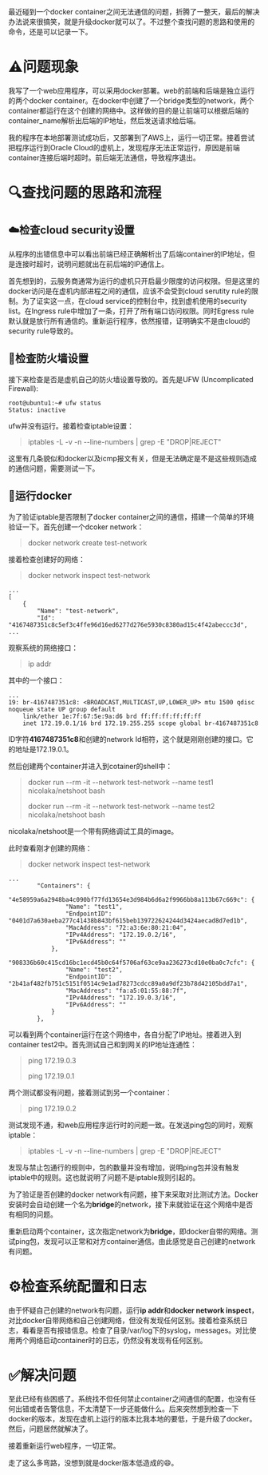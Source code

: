 最近碰到一个docker container之间无法通信的问题，折腾了一整天，最后的解决办法说来很搞笑，就是升级docker就可以了。不过整个查找问题的思路和使用的命令，还是可以记录一下。

# ⚠️问题现象

我写了一个web应用程序，可以采用docker部署。web的前端和后端是独立运行的两个docker container。在docker中创建了一个bridge类型的network，两个container都运行在这个创建的网络中。这样做的目的是让前端可以根据后端的container_name解析出后端的IP地址，然后发送请求给后端。

我的程序在本地部署测试成功后，又部署到了AWS上，运行一切正常。接着尝试把程序运行到Oracle Cloud的虚机上，发现程序无法正常运行，原因是前端container连接后端时超时。前后端无法通信，导致程序退出。

# 🔍查找问题的思路和流程

## ☁️检查cloud security设置

从程序的出错信息中可以看出前端已经正确解析出了后端container的IP地址，但是连接时超时，说明问题就出在前后端的IP通信上。

首先想到的，云服务商通常为运行的虚机只开启最少限度的访问权限。但是这里的docker访问是在虚机内部进程之间的通信，应该不会受到cloud serutity rule的限制。为了证实这一点，在cloud service的控制台中，找到虚机使用的security list。在Ingress rule中增加了一条，打开了所有端口访问权限。同时Egress rule默认就是放行所有通信的。重新运行程序，依然报错，证明确实不是由cloud的security rule导致的。


## 🧱检查防火墙设置

接下来检查是否是虚机自己的防火墙设置导致的。首先是UFW (Uncomplicated Firewall):

```
root@ubuntu1:~# ufw status
Status: inactive
```
ufw并没有运行。接着检查iptable设置：

>iptables -L -v -n --line-numbers | grep -E "DROP|REJECT"

这里有几条貌似和docker以及icmp报文有关，但是无法确定是不是这些规则造成的通信问题，需要测试一下。

## 🐋运行docker

为了验证iptable是否限制了docker container之间的通信，搭建一个简单的环境验证一下。首先创建一个dcoker network：

>docker network create test-network

接着检查创建好的网络：

>docker network inspect test-network

```
...
[
    {
        "Name": "test-network",
        "Id": "4167487351c8c5ef3c4ffe96d16ed6277d276e5930c8380ad15c4f42abeccc3d",
...
```

观察系统的网络接口：

>ip addr

其中的一个接口：

```
...
19: br-4167487351c8: <BROADCAST,MULTICAST,UP,LOWER_UP> mtu 1500 qdisc noqueue state UP group default
    link/ether 1e:7f:67:5e:9a:d6 brd ff:ff:ff:ff:ff:ff
    inet 172.19.0.1/16 brd 172.19.255.255 scope global br-4167487351c8

```
ID字符**4167487351c8**和创建的network Id相符，这个就是刚刚创建的接口。它的地址是172.19.0.1。

然后创建两个container并进入到cotainer的shell中：

>docker run --rm -it --network test-network --name test1 nicolaka/netshoot bash
>
>docker run --rm -it --network test-network --name test2 nicolaka/netshoot bash

nicolaka/netshoot是一个带有网络调试工具的image。

此时查看刚才创建的网络：

>docker network inspect test-network

```
...
        "Containers": {
            "4e58959a6a2948ba4c090bf77fd13654e3d984b6d6a2f9966bb8a113b67c669c": {
                "Name": "test1",
                "EndpointID": "0401d7a630aeba277c41438b843bf615beb139722624244d3424aecad8d7ed1b",
                "MacAddress": "72:a3:6e:80:21:04",
                "IPv4Address": "172.19.0.2/16",
                "IPv6Address": ""
            },
            "908336b60c415cd16bc1ecd45b0c64f5706af63ce9aa236273cd10e0ba0c7cfc": {
                "Name": "test2",
                "EndpointID": "2b41af482fb751c5151f0514c9e1ad78273cdcc89a0a9df23b78d42105bdd7a1",
                "MacAddress": "fa:a5:01:55:88:7f",
                "IPv4Address": "172.19.0.3/16",
                "IPv6Address": ""
            }
        },
```

可以看到两个container运行在这个网络中，各自分配了IP地址。接着进入到container test2中。首先测试自己和到网关的IP地址连通性：

>ping 172.19.0.3
>
>ping 172.19.0.1

两个测试都没有问题，接着测试到另一个container：

>ping 172.19.0.2

测试发现不通，和web应用程序运行时的问题一致。在发送ping包的同时，观察iptable：

>iptables -L -v -n --line-numbers | grep -E "DROP|REJECT"

发现与禁止包通行的规则中，包的数量并没有增加，说明ping包并没有触发iptable中的规则。这也就说明了问题不是iptable规则引起的。

为了验证是否创建的docker network有问题，接下来采取对比测试方法。Docker安装时会自动创建一个名为**bridge**的network，接下来就验证在这个网络中是否有相同的问题。

重新启动两个container，这次指定network为**bridge**，即docker自带的网络。测试ping包，发现可以正常和对方container通信。由此感觉是自己创建的network有问题。

# ⚙️检查系统配置和日志

由于怀疑自己创建的network有问题，运行**ip addr**和**docker network inspect**，对比docker自带网络和自己创建网络，但没有发现任何区别。接着检查系统日志，看看是否有报错信息。检查了目录/var/log下的syslog，messages。对比使用两个网络启动container时的日志，仍然没有发现有任何区别。

# ✅️解决问题

至此已经有些困惑了。系统找不但任何禁止container之间通信的配置，也没有任何出错或者告警信息，不太清楚下一步还能做什么。后来突然想到检查一下docker的版本，发现在虚机上运行的版本比我本地的要低，于是升级了docker。然后，问题居然就解决了。

接着重新运行web程序，一切正常。

走了这么多弯路，没想到就是docker版本低造成的😄。

